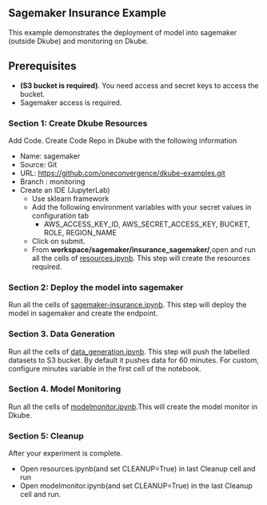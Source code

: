 ## Sagemaker Insurance Example
This example demonstrates the deployment of model into sagemaker (outside Dkube) and monitoring on Dkube.
## Prerequisites
- **(S3 bucket is required)**. You need access and secret keys to access the bucket.
- Sagemaker access is required.

### Section 1: Create Dkube Resources
Add Code. Create Code Repo in Dkube with the following information
  -  Name: sagemaker
  -  Source: Git
  -  URL: https://github.com/oneconvergence/dkube-examples.git
  -  Branch : monitoring
- Create an IDE (JupyterLab)
   - Use sklearn framework
   - Add the following environment variables with your secret values in configuration tab
       - AWS_ACCESS_KEY_ID, AWS_SECRET_ACCESS_KEY, BUCKET, ROLE, REGION_NAME
   - Click on submit.
   - From **workspace/sagemaker/insurance_sagemaker/**,open and run all the cells of [resources.ipynb](https://github.com/oneconvergence/dkube-examples/tree/monitoring/insurance_sagemaker/resources.ipynb). This step will create the resources required.

### Section 2: Deploy the model into sagemaker 
Run all the cells of [sagemaker-insurance.ipynb](https://github.com/oneconvergence/dkube-examples/tree/monitoring/insurance_sagemaker/sagemaker-insurance.ipynb). This step will deploy the model in sagemaker and create the endpoint.
### Section 3. Data Generation
Run all the cells of [data_generation.ipynb](https://github.com/oneconvergence/dkube-examples/tree/monitoring/insurance_sagemaker/data_generation.ipynb). This step will push the labelled datasets to S3 bucket. By default it pushes data for 60 minutes. For custom, configure minutes variable in the first cell of the notebook.
### Section 4. Model Monitoring
Run all the cells of [modelmonitor.ipynb](https://github.com/oneconvergence/dkube-examples/tree/monitoring/insurance_sagemaker/modelmonitor.ipynb).This will create the model monitor in Dkube.
### Section 5: Cleanup
 After your experiment is complete.
-  Open resources.ipynb(and set CLEANUP=True) in last Cleanup cell and run
-  Open modelmonitor.ipynb(and set CLEANUP=True) in the last Cleanup cell and run.


